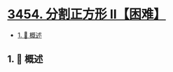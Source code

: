 # [3454. 分割正方形 II【困难】](https://github.com/Tdahuyou/TNotes.leetcode/tree/main/notes/3454.%20%E5%88%86%E5%89%B2%E6%AD%A3%E6%96%B9%E5%BD%A2%20II%E3%80%90%E5%9B%B0%E9%9A%BE%E3%80%91)

<!-- region:toc -->

- [1. 📝 概述](#1--概述)

<!-- endregion:toc -->

## 1. 📝 概述
